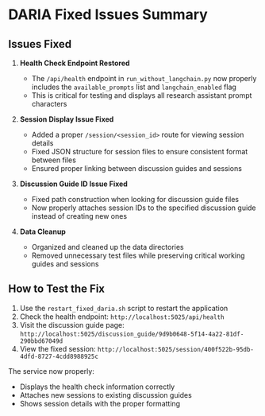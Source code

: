 # DARIA Fixed Issues Summary

## Issues Fixed

1. **Health Check Endpoint Restored**
   - The `/api/health` endpoint in `run_without_langchain.py` now properly includes the `available_prompts` list and `langchain_enabled` flag
   - This is critical for testing and displays all research assistant prompt characters

2. **Session Display Issue Fixed**
   - Added a proper `/session/<session_id>` route for viewing session details
   - Fixed JSON structure for session files to ensure consistent format between files
   - Ensured proper linking between discussion guides and sessions

3. **Discussion Guide ID Issue Fixed**
   - Fixed path construction when looking for discussion guide files
   - Now properly attaches session IDs to the specified discussion guide instead of creating new ones

4. **Data Cleanup**
   - Organized and cleaned up the data directories
   - Removed unnecessary test files while preserving critical working guides and sessions

## How to Test the Fix

1. Use the `restart_fixed_daria.sh` script to restart the application
2. Check the health endpoint: `http://localhost:5025/api/health`
3. Visit the discussion guide page: `http://localhost:5025/discussion_guide/9d9b0648-5f14-4a22-81df-290bbd67049d`
4. View the fixed session: `http://localhost:5025/session/400f522b-95db-4dfd-8727-4cdd8988925c`

The service now properly:
- Displays the health check information correctly
- Attaches new sessions to existing discussion guides
- Shows session details with the proper formatting 